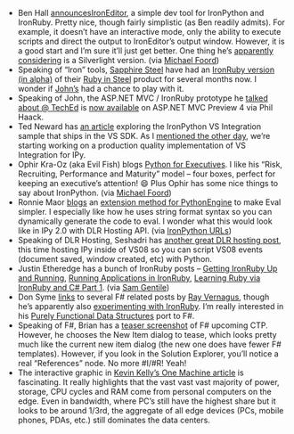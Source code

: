 -   Ben Hall
    [announces](http://blog.benhall.me.uk/2008/07/announcing-ironeditor-editor-for.html)[IronEditor](http://www.codeplex.com/IronEditor),
    a simple dev tool for IronPython and IronRuby. Pretty nice, though
    fairly simplistic (as Ben readily admits). For example, it doesn’t
    have an interactive mode, only the ability to execute scripts and
    direct the output to IronEditor’s output window. However, it is a
    good start and I’m sure it’ll just get better. One thing he’s
    [apparently
    considering](http://twitter.com/Ben_Hall/statuses/862967588) is a
    Silverlight version. (via [Michael
    Foord](http://twitter.com/voidspace/statuses/862951177))
-   Speaking of “Iron” tools, [Sapphire
    Steel](http://www.sapphiresteel.com/) have had an [IronRuby version
    (in alpha)](http://www.sapphiresteel.com/Ruby-In-Steel-For-IronRuby)
    of their [Ruby in
    Steel](http://www.sapphiresteel.com/Ruby-In-Steel-Developer-Overview)
    product for several months now. I wonder if
    [John’s](http://www.iunknown.com/) had a chance to play with it.
-   Speaking of John, the ASP.NET MVC / IronRuby prototype he [talked
    about @
    TechEd](http://www.iunknown.com/2008/06/ironruby-and-aspnet-mvc.html)
    is [now
    available](http://haacked.com/archive/2008/07/20/ironruby-aspnetmvc-prototype.aspx)
    on ASP.NET MVC Preview 4 via Phil Haack.
-   Ted Neward has [an article](http://code.msdn.microsoft.com/IPyDD)
    exploring the IronPython VS Integration sample that ships in the VS
    SDK. As I [mentioned the other
    day](http://devhawk.net/2008/07/17/IronPython+Post+20+Roadmap.aspx),
    we’re starting working on a production quality implementation of VS
    Integration for IPy.
-   Ophir Kra-Oz (aka Evil Fish) blogs [Python for
    Executives](http://ophir.wordpress.com/2008/07/20/python-for-executives/).
    I like his “Risk, Recruiting, Performance and Maturity” model – four
    boxes, perfect for keeping an executive’s attention!
    :smile:
    Plus Ophir has some nice things to say about IronPython. (via
    [Michael Foord](http://twitter.com/voidspace/statuses/863648598))
-   Ronnie Maor
    [blogs](http://www.ronnie-midnight-oil.net/2008/07/easier-python-evaluation-from-c.html)
    an [extension method for
    PythonEngine](http://www.ironpython.info/index.php/PythonEngineEvalExtension)
    to make Eval simpler. I especially like how he uses string format
    syntax so you can dynamically generate the code to eval. I wonder
    what this would look like in IPy 2.0 with DLR Hosting API. (via
    [IronPython
    URLs](http://ironpython-urls.blogspot.com/2008/07/easier-python-evaluation-from-c.html))
-   Speaking of DLR Hosting, Seshadri has [another great DLR hosting
    post](http://blogs.msdn.com/seshadripv/archive/2008/07/17/dlr-hosting-sample-write-event-handlers-for-vs-in-ironpython.aspx),
    this time hosting IPy inside of VS08 so you can script VS08 events
    (document saved, window created, etc) with Python.
-   Justin Etheredge has a bunch of IronRuby posts – [Getting IronRuby
    Up and
    Running](http://www.codethinked.com/post/2008/07/14/Getting-IronRuby-Up-and-Running.aspx),
    [Running Applications in
    IronRuby](http://www.codethinked.com/post/2008/07/17/Running-Applications-in-IronRuby.aspx),
    [Learning Ruby via IronRuby and C\# Part
    1](http://www.codethinked.com/post/2008/07/21/Learning-Ruby-via-IronRuby-and-C-Part-1.aspx).
    (via [Sam
    Gentile](http://samgentile.com/blogs/samgentile/archive/2008/07/21/new-and-notable-255.aspx))
-   Don Syme
    [links](http://blogs.msdn.com/dsyme/archive/2008/07/19/f-and-arcgis-arcobjects.aspx)
    to several F\# related posts by [Ray
    Vernagus](http://vernagus.blogspot.com/), though he’s apparently
    also [experimenting with
    IronRuby](http://vernagus.blogspot.com/2007/10/extension-methods-and-ironruby.html).
    I’m really interested in his [Purely Functional Data
    Structures](http://www.cambridge.org/us/catalogue/catalogue.asp?isbn=0521663504)
    port to F\#.
-   Speaking of F\#, Brian has a [teaser
    screenshot](http://lorgonblog.spaces.live.com/blog/cns!701679AD17B6D310!282.entry)
    of F\# upcoming CTP. However, he chooses the New Item dialog to
    tease, which looks pretty much like the current new item dialog (the
    new one does have fewer F\# templates). However, if you look in the
    Solution Explorer, you’ll notice a real “References” node. No more
    \#I/\#R! Yeah!
-   The interactive graphic in [Kevin Kelly’s One Machine
    article](http://www.wired.com/special_multimedia/2008/st_infoporn_1607)
    is fascinating. It really highlights that the vast vast vast
    majority of power, storage, CPU cycles and RAM come from personal
    computers on the edge. Even in bandwidth, where PC’s still have the
    highest share but it looks to be around 1/3rd, the aggregate of all
    edge devices (PCs, mobile phones, PDAs, etc.) still dominates the
    data centers.


